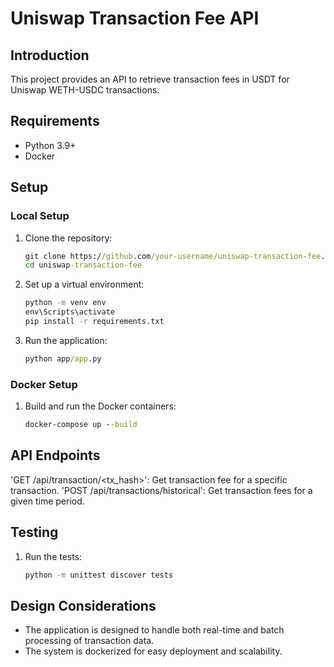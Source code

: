 # Uniswap Transaction Fee API

## Introduction
This project provides an API to retrieve transaction fees in USDT for Uniswap WETH-USDC transactions.

## Requirements
- Python 3.9+
- Docker

## Setup

### Local Setup
1. Clone the repository:
   ```cmd
   git clone https://github.com/your-username/uniswap-transaction-fee.git
   cd uniswap-transaction-fee

2. Set up a virtual environment:
    ```cmd
    python -m venv env
    env\Scripts\activate
    pip install -r requirements.txt

3. Run the application:
    ```cmd
    python app/app.py

### Docker Setup
1. Build and run the Docker containers:
    ```cmd
    docker-compose up --build

## API Endpoints
'GET /api/transaction/<tx_hash>': Get transaction fee for a specific transaction.
'POST /api/transactions/historical': Get transaction fees for a given time period.

## Testing
1. Run the tests:
    ```cmd
    python -m unittest discover tests

## Design Considerations
- The application is designed to handle both real-time and batch processing of transaction data.
- The system is dockerized for easy deployment and scalability.
